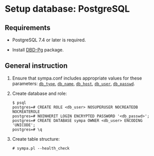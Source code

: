 Setup database: PostgreSQL
==========================

Requirements
------------

* PostgreSQL 7.4 or later is required.

* Install [DBD-Pg](https://metacpan.org/release/DBD-Pg) package.

General instruction
-------------------

1. Ensure that sympa.conf includes appropriate values for these parameters:
   [``db_type``](../man/sympa.conf.5.md#db_type), [``db_name``](../man/sympa.conf.5.md#db_name), [``db_host``](../man/sympa.conf.5.md#db_host), [``db_user``](../man/sympa.conf.5.md#db_user), [``db_passwd``](../man/sympa.conf.5.md#db_passwd).

2. Create database and role:
   ```
   $ psql
   postgres=# CREATE ROLE <db_user> NOSUPERUSER NOCREATEDB NOCREATEROLE
   postgres=# NOINHERIT LOGIN ENCRYPTED PASSWORD '<db_passwd>';
   postgres=# CREATE DATABASE sympa OWNER <db_user> ENCODING 'UNICODE';
   postgres=# \q
   ```

3. Create table structure:
   ```
   # sympa.pl --health_check
   ```

